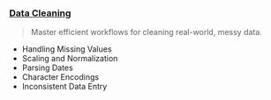### [Data Cleaning](https://www.kaggle.com/learn/data-cleaning)
> Master efficient workflows for cleaning real-world, messy data.
- Handling Missing Values
- Scaling and Normalization
- Parsing Dates
- Character Encodings
- Inconsistent Data Entry
